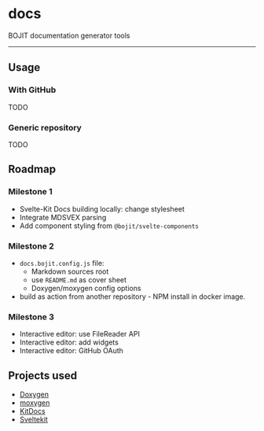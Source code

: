 # docs
BOJIT documentation generator tools

---

## Usage

### With GitHub

TODO

### Generic repository

TODO

## Roadmap

### Milestone 1

- Svelte-Kit Docs building locally: change stylesheet
- Integrate MDSVEX parsing
- Add component styling from `@bojit/svelte-components`

### Milestone 2

- `docs.bojit.config.js` file:
    - Markdown sources root
    - use `README.md` as cover sheet
    - Doxygen/moxygen config options
- build as action from another repository - NPM install in docker image.

### Milestone 3

- Interactive editor: use FileReader API
- Interactive editor: add widgets
- Interactive editor: GitHub OAuth

## Projects used

- [Doxygen](https://www.doxygen.nl/)
- [moxygen](https://github.com/sourcey/moxygen)
- [KitDocs](https://github.com/svelteness/kit-docs)
- [Sveltekit](https://kit.svelte.dev)
